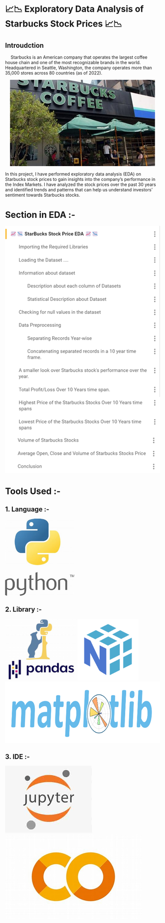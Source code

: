 # 📈📉 **Exploratory Data Analysis of Starbucks Stock Prices** 📈📉

## Introudction
&emsp; Starbucks is an American company that operates the largest coffee house chain and one of the most recognizable brands in the world. Headquartered in Seattle, Washington, the company operates more than 35,000 stores across 80 countries (as of 2022).

<center><img src = 'utility_img/th.jpeg'></img></center>

In this project, I have performed exploratory data analysis (EDA) on Starbucks stock prices to gain insights into the company’s performance in the Index Markets. I have analyzed the stock prices over the past 30 years and identified trends and patterns that can help us understand investors’ sentiment towards Starbucks stocks.

# Section in EDA :-
<center><img src = 'utility_img/section.png'></img></center>

# Tools Used :-

## 1. Language :-
<img src = 'utility_img/python.jpeg' height = '250'></img>

## 2. Library :-
<img src = 'utility_img/pandas.jpeg' height = '200'></img> <img src = 'utility_img/numpy.svg' height = '200'></img> <img src = 'utility_img/matplotlib.svg' height = '200'></img>

## 3. IDE :-
<img src = 'utility_img/jupyter.jpeg'></img> <img src = 'utility_img/google_colab.jpeg'> </img>
